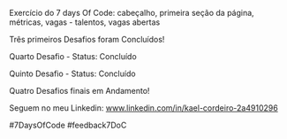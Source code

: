 Exercício do 7 days Of Code: cabeçalho, primeira seção da página, métricas, vagas - talentos, vagas abertas

Três primeiros Desafios foram Concluídos!

Quarto Desafio - Status: Concluído

Quinto Desafio - Status: Concluído

Quatro Desafios finais em Andamento!

Seguem no meu Linkedin: www.linkedin.com/in/kael-cordeiro-2a4910296

#7DaysOfCode
#feedback7DoC
